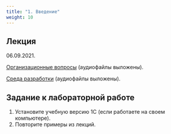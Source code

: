 ```yaml
---
title: "1. Введение"
weight: 10
---
```


## Лекция

06.09.2021.

<a target="_blank" rel="noopener noreferrer" href="../slides/intro.html">Организационные вопросы</a> (аудиофайлы выложены).

<a target="_blank" rel="noopener noreferrer" href="../slides/ide.html">Среда разработки</a> (аудиофайлы выложены).

## Задание к лабораторной работе

1. Установите учебную версию 1С (если работаете на своем компьютере). 
2. Повторите примеры из лекций.
